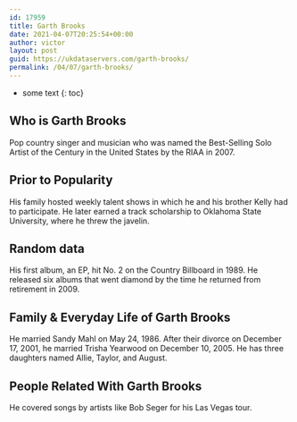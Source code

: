 ```yaml
---
id: 17959
title: Garth Brooks
date: 2021-04-07T20:25:54+00:00
author: victor
layout: post
guid: https://ukdataservers.com/garth-brooks/
permalink: /04/07/garth-brooks/
---
```


* some text
{: toc}


## Who is Garth Brooks



Pop country singer and musician who was named the Best-Selling Solo Artist of the Century in the United States by the RIAA in 2007. 

                
                
                
## Prior to Popularity



His family hosted weekly talent shows in which he and his brother Kelly had to participate. He later earned a track scholarship to Oklahoma State University, where he threw the javelin. 

                
                
                
## Random data



His first album, an EP, hit No. 2 on the Country Billboard in 1989. He released six albums that went diamond by the time he returned from retirement in 2009. 

                
                
                
## Family & Everyday Life of Garth Brooks



He married Sandy Mahl on May 24, 1986. After their divorce on December 17, 2001, he married Trisha Yearwood on December 10, 2005. He has three daughters named Allie, Taylor, and August.  

                
                
                
## People Related With Garth Brooks



He covered songs by artists like Bob Seger for his Las Vegas tour. 

                
              
            
          
          
          